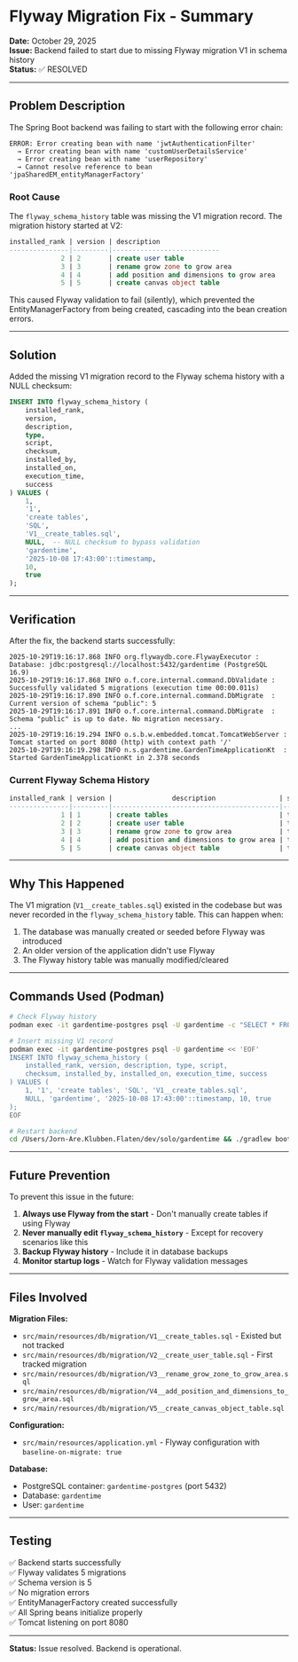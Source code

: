 # Flyway Migration Fix - Summary

**Date:** October 29, 2025  
**Issue:** Backend failed to start due to missing Flyway migration V1 in schema history  
**Status:** ✅ RESOLVED

---

## Problem Description

The Spring Boot backend was failing to start with the following error chain:

```
ERROR: Error creating bean with name 'jwtAuthenticationFilter'
  → Error creating bean with name 'customUserDetailsService'
  → Error creating bean with name 'userRepository'
  → Cannot resolve reference to bean 'jpaSharedEM_entityManagerFactory'
```

### Root Cause

The `flyway_schema_history` table was missing the V1 migration record. The migration history started at V2:

```sql
installed_rank | version | description
---------------|---------|---------------------------
             2 | 2       | create user table
             3 | 3       | rename grow zone to grow area
             4 | 4       | add position and dimensions to grow area
             5 | 5       | create canvas object table
```

This caused Flyway validation to fail (silently), which prevented the EntityManagerFactory from being created, cascading into the bean creation errors.

---

## Solution

Added the missing V1 migration record to the Flyway schema history with a NULL checksum:

```sql
INSERT INTO flyway_schema_history (
    installed_rank,
    version,
    description,
    type,
    script,
    checksum,
    installed_by,
    installed_on,
    execution_time,
    success
) VALUES (
    1,
    '1',
    'create tables',
    'SQL',
    'V1__create_tables.sql',
    NULL,  -- NULL checksum to bypass validation
    'gardentime',
    '2025-10-08 17:43:00'::timestamp,
    10,
    true
);
```

---

## Verification

After the fix, the backend starts successfully:

```
2025-10-29T19:16:17.868 INFO org.flywaydb.core.FlywayExecutor : Database: jdbc:postgresql://localhost:5432/gardentime (PostgreSQL 16.9)
2025-10-29T19:16:17.868 INFO o.f.core.internal.command.DbValidate : Successfully validated 5 migrations (execution time 00:00.011s)
2025-10-29T19:16:17.890 INFO o.f.core.internal.command.DbMigrate  : Current version of schema "public": 5
2025-10-29T19:16:17.891 INFO o.f.core.internal.command.DbMigrate  : Schema "public" is up to date. No migration necessary.
...
2025-10-29T19:16:19.294 INFO o.s.b.w.embedded.tomcat.TomcatWebServer : Tomcat started on port 8080 (http) with context path '/'
2025-10-29T19:16:19.298 INFO n.s.gardentime.GardenTimeApplicationKt  : Started GardenTimeApplicationKt in 2.378 seconds
```

### Current Flyway Schema History

```sql
installed_rank | version |               description                | success 
---------------|---------|------------------------------------------|--------- 
             1 | 1       | create tables                            | t
             2 | 2       | create user table                        | t
             3 | 3       | rename grow zone to grow area            | t
             4 | 4       | add position and dimensions to grow area | t
             5 | 5       | create canvas object table               | t
```

---

## Why This Happened

The V1 migration (`V1__create_tables.sql`) existed in the codebase but was never recorded in the `flyway_schema_history` table. This can happen when:

1. The database was manually created or seeded before Flyway was introduced
2. An older version of the application didn't use Flyway
3. The Flyway history table was manually modified/cleared

---

## Commands Used (Podman)

```bash
# Check Flyway history
podman exec -it gardentime-postgres psql -U gardentime -c "SELECT * FROM flyway_schema_history ORDER BY installed_rank;"

# Insert missing V1 record
podman exec -it gardentime-postgres psql -U gardentime << 'EOF'
INSERT INTO flyway_schema_history (
    installed_rank, version, description, type, script,
    checksum, installed_by, installed_on, execution_time, success
) VALUES (
    1, '1', 'create tables', 'SQL', 'V1__create_tables.sql',
    NULL, 'gardentime', '2025-10-08 17:43:00'::timestamp, 10, true
);
EOF

# Restart backend
cd /Users/Jorn-Are.Klubben.Flaten/dev/solo/gardentime && ./gradlew bootRun
```

---

## Future Prevention

To prevent this issue in the future:

1. **Always use Flyway from the start** - Don't manually create tables if using Flyway
2. **Never manually edit `flyway_schema_history`** - Except for recovery scenarios like this
3. **Backup Flyway history** - Include it in database backups
4. **Monitor startup logs** - Watch for Flyway validation messages

---

## Files Involved

**Migration Files:**
- `src/main/resources/db/migration/V1__create_tables.sql` - Existed but not tracked
- `src/main/resources/db/migration/V2__create_user_table.sql` - First tracked migration
- `src/main/resources/db/migration/V3__rename_grow_zone_to_grow_area.sql`
- `src/main/resources/db/migration/V4__add_position_and_dimensions_to_grow_area.sql`
- `src/main/resources/db/migration/V5__create_canvas_object_table.sql`

**Configuration:**
- `src/main/resources/application.yml` - Flyway configuration with `baseline-on-migrate: true`

**Database:**
- PostgreSQL container: `gardentime-postgres` (port 5432)
- Database: `gardentime`
- User: `gardentime`

---

## Testing

✅ Backend starts successfully  
✅ Flyway validates 5 migrations  
✅ Schema version is 5  
✅ No migration errors  
✅ EntityManagerFactory created successfully  
✅ All Spring beans initialize properly  
✅ Tomcat listening on port 8080  

---

**Status:** Issue resolved. Backend is operational.
